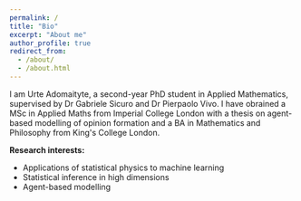 ```yaml
---
permalink: /
title: "Bio"
excerpt: "About me"
author_profile: true
redirect_from: 
  - /about/
  - /about.html
---
```


I am Urte Adomaityte, a second-year PhD student in Applied Mathematics, supervised by Dr Gabriele Sicuro and Dr Pierpaolo Vivo. I have obrained a MSc in Applied Maths from Imperial College London with a thesis on agent-based modelling of opinion formation and a BA in Mathematics and Philosophy from King's College London.

<strong>Research interests:</strong>
- Applications of statistical physics to machine learning
- Statistical inference in high dimensions
- Agent-based modelling
